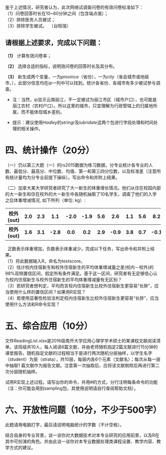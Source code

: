 
 鉴于上述情况，研究者认为，此次网络试调查问卷的有效问卷标准如下：  
 （1）问卷回答时长在10~60分钟之间（包含端点值）；  
 （2）排除医务人员被试；  
 （3）排除学生被试。  （台晗瑞）
   

## 请根据上述要求，完成以下问题：
**（1）**
计算有效问卷率；

__（2）__
选择合适的指标，说明效问卷的回答时长及其分布。

__（3）__
新生成两个变量，一为*province*（省份），一为*city*（省会城市或地级市，），此部分信息均在*ip*一列中可以找到。统计各省份、各城市有多少被试参与调查。

+ 注：当然，*ip*显示云南丽江，不一定被试为丽江市区（城市户口），也可能是丽江农村（农村户口）。所以这里的城市，只宜理解为行政管辖上的归属地所属，而不能体现城乡差别。

+ 提示：建议使用*Hadley*的*stringr*及*lubridate*这两个包进行字段处理和时间处理的相关操作。
  
        
 # 四、统计操作（20分）
   （一）仍以第三大题（一）的rs2015数据为练习数据，分专业统计各专业的人数、最低分、最高分、中位数、均值、第一和第三四分位数，以及标准差（注意所有统计量均为分专业前提下操纵）。写出命令和并附上结果。
   
   （二）加拿大某大学研究者研究了大一新生的体重增长情况。他们从住在校园内部的大一新生和住在校外的大一新生中各随机抽取了10名学生，调查了他们的入学之后体重增减情况, 如下所列（单位: kg）:
   
|**校外(out)** | 2.0|2.3|1.1|-2.0|-1.9|5.6|2.6|1.1|5.6|8.2 | 
| :-: | :-: | :-: | :-: |:-: |:-: |:-: |:-: |:-: |:-: |:-: |
| **校外(out)** | **1.6**|**3.1**|**-2.8**|**0.0**|**0.2**|**2.9**|**-0.9**|**3.8**|**0.7**|**-0.1**|
  
   正数表示体重增加，负数表示体重减少。完成以下任务，写出命令和并附上结果。  
   （1）将此数据输入R，命名为testscore。  
   （2）估计校内住宿新生和校外住宿新生的平均体重增减量之差(校内－校外)的98%双侧置信区间，假定所有条件满足。基于这一区间，研究者有无足够信心认为校内住宿新生与校外住宿新生的平均体重增减量有无区别？  
   （3）若研究者想判定，平均而言校内住宿新生比校外住宿新生更容易“长胖”，应当使用什么样的置信区间？如果用R实现？  
   （4）若使用显著性检验法判定校内住宿新生比校外住宿新生更容易“长胖”，应当使用什么方法和R命令实现？ 
 # 五、综合应用（10分） 
文件ReadingList.xlsx是2016级南开大学应用心理学学术硕士的某课程文献阅读清单。该班级共10人，每人阅读6篇文献，并由老师随机指定2篇文献进行15分钟的课堂报告。随机指定文献的过程相当于是进行两次随机分层抽样，以学生名字（student）为层（strata），共10层，每层内各6个元素（文献名）；每次从每一层中抽取1
篇文献作为报告文献。注意第一次抽取后，应将该文献剔除后再进行第二次分层随机抽样。    

试用R实现上述过程。请写出你的命令，并用#的方式，分行注明每条命令的功能（注：你可能会用到sampling包，其使用说明请自行查阅帮助文档）。
   
 # 六、开放性问题（10分，不少于500字）
此题请用电脑打字，最后请说明电脑统计的字数（不计空格）。

结合自身的专业背景，谈一谈你对大数据技术对本专业研究的应用前景，以及R在其中可扮演的角色。并由此谈一谈你对本专业数据处理类课程设置、教学内容、教学方式的建议。
